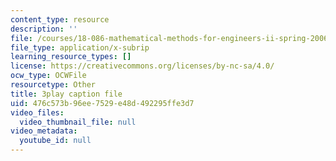 ```yaml
---
content_type: resource
description: ''
file: /courses/18-086-mathematical-methods-for-engineers-ii-spring-2006/476c573b96ee7529e48d492295ffe3d7_FrrTXj13DNk.srt
file_type: application/x-subrip
learning_resource_types: []
license: https://creativecommons.org/licenses/by-nc-sa/4.0/
ocw_type: OCWFile
resourcetype: Other
title: 3play caption file
uid: 476c573b-96ee-7529-e48d-492295ffe3d7
video_files:
  video_thumbnail_file: null
video_metadata:
  youtube_id: null
---
```

